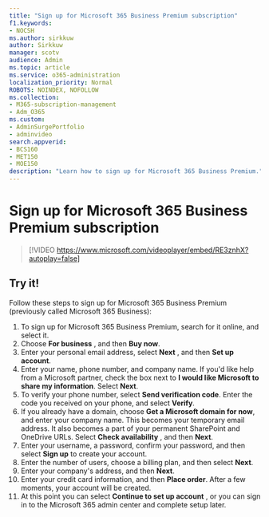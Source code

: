 ```yaml
---
title: "Sign up for Microsoft 365 Business Premium subscription"
f1.keywords:
- NOCSH
ms.author: sirkkuw
author: Sirkkuw
manager: scotv
audience: Admin
ms.topic: article
ms.service: o365-administration
localization_priority: Normal
ROBOTS: NOINDEX, NOFOLLOW
ms.collection: 
- M365-subscription-management 
- Adm_O365
ms.custom: 
- AdminSurgePortfolio
- adminvideo
search.appverid:
- BCS160
- MET150
- MOE150
description: "Learn how to sign up for Microsoft 365 Business Premium."
---
```


# Sign up for Microsoft 365 Business Premium subscription

> [!VIDEO https://www.microsoft.com/videoplayer/embed/RE3znhX?autoplay=false]

## Try it!

Follow these steps to sign up for Microsoft 365 Business Premium (previously called Microsoft 365 Business):

1. To sign up for Microsoft 365 Business Premium, search for it online, and select it.
2. Choose  **For business** , and then  **Buy now**.
3. Enter your personal email address, select  **Next** , and then  **Set up account**.
4. Enter your name, phone number, and company name. If you&#39;d like help from a Microsoft partner, check the box next to  **I would like Microsoft to share my information**. Select  **Next**.
5. To verify your phone number, select  **Send verification code**. Enter the code you received on your phone, and select  **Verify**.
6. If you already have a domain, choose  **Get a Microsoft domain for now**, and enter your company name. This becomes your temporary email address. It also becomes a part of your permanent SharePoint and OneDrive URLs. Select  **Check availability** , and then  **Next**.
7. Enter your username, a password, confirm your password, and then select  **Sign up**  to create your account.
8. Enter the number of users, choose a billing plan, and then select  **Next**.
9.  Enter your company&#39;s address, and then  **Next**.
10. Enter your credit card information, and then  **Place order**. After a few moments, your account will be created.
11. At this point you can select  **Continue to set up account** , or you can sign in to the Microsoft 365 admin center and complete setup later.